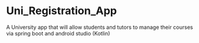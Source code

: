 # Uni_Registration_App
A University app that will allow students and tutors to manage their courses via spring boot and android studio (Kotlin)
